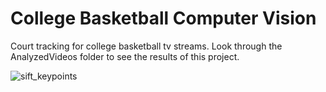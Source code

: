 # College Basketball Computer Vision

Court tracking for college basketball tv streams. Look through the AnalyzedVideos folder to see the results of this project.

![sift_keypoints](https://user-images.githubusercontent.com/12876613/128648545-c8444c4c-aadd-426f-a813-5f9b40a26771.jpg)
